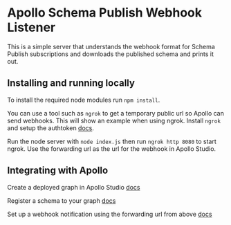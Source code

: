 # Apollo Schema Publish Webhook Listener
This is a simple server that understands the webhook format for Schema Publish subscriptions and downloads the published schema and prints it out.

## Installing and running locally
To install the required node modules run `npm install`. 

You can use a tool such as  `ngrok` to get a temporary public url so Apollo can send webhooks. This will show an example when using ngrok.
Install `ngrok` and setup the authtoken [docs](https://ngrok.com/docs#getting-started-authtoken).

Run the node server with `node index.js` then run `ngrok http 8080` to start ngrok. Use the forwarding url as the url for the webhook in Apollo Studio.


## Integrating with Apollo
Create a deployed graph in Apollo Studio [docs](https://www.apollographql.com/docs/studio/org/graphs/)

Register a schema to your graph [docs](https://www.apollographql.com/docs/studio/schema/cli-registration/)

Set up a webhook notification using the forwarding url from above [docs](https://www.apollographql.com/docs/studio/notification-setup/)
